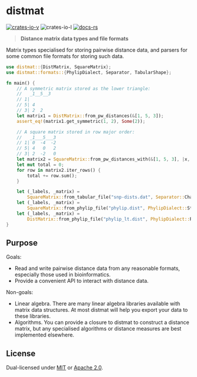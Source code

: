 # distmat

[![crates-io-v](https://img.shields.io/crates/v/distmat)](https://crates.io/crates/distmat)
![crates-io-l](https://img.shields.io/crates/l/distmat)
[![docs-rs](https://img.shields.io/docsrs/distmat)](https://docs.rs/distmat)

> **Distance matrix data types and file formats**

Matrix types specialised for storing pairwise distance data, and parsers for
some common file formats for storing such data.

```rust
use distmat::{DistMatrix, SquareMatrix};
use distmat::formats::{PhylipDialect, Separator, TabularShape};

fn main() {
    // A symmetric matrix stored as the lower triangle:
    //   _1__5__3
    // 1|
    // 5| 4
    // 3| 2  2
    let matrix1 = DistMatrix::from_pw_distances(&[1, 5, 3]);
    assert_eq!(matrix1.get_symmetric(1, 2), Some(2));

    // A square matrix stored in row major order:
    //   _1___5___3
    // 1| 0  -4  -2
    // 5| 4   0   2
    // 3| 2  -2   0
    let matrix2 = SquareMatrix::from_pw_distances_with(&[1, 5, 3], |x, y| x - y);
    let mut total = 0;
    for row in matrix2.iter_rows() {
        total += row.sum();
    }

    let (_labels, _matrix) =
        SquareMatrix::from_tabular_file("snp-dists.dat", Separator::Char('\t'), TabularShape::Wide).unwrap();
    let (_labels, _matrix) =
        SquareMatrix::from_phylip_file("phylip.dist", PhylipDialect::Strict).unwrap();
    let (_labels, _matrix) =
        DistMatrix::from_phylip_file("phylip_lt.dist", PhylipDialect::Relaxed).unwrap();
}

```


## Purpose
Goals:

  * Read and write pairwise distance data from any reasonable formats,
    especially those used in bioinformatics.
  * Provide a convenient API to interact with distance data.

Non-goals:

  * Linear algebra. There are many linear algebra libraries available with
    matrix data structures. At most distmat will help you export your data to
    these libraries.
  * Algorithms. You can provide a closure to distmat to construct a distance
    matrix, but any specialised algorithms or distance measures are best
    implemented elsewhere.


## License

Dual-licensed under [MIT](LICENSE-MIT) or [Apache 2.0](LICENSE-APACHE).
